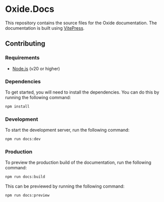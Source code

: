 # Oxide.Docs

This repository contains the source files for the Oxide documentation. The documentation is built using [VitePress](https://vitepress.dev/).

## Contributing

### Requirements

- [Node.js](https://nodejs.org/) (v20 or higher)

### Dependencies

To get started, you will need to install the dependencies. You can do this by running the following command:

```bash
npm install
```

### Development

To start the development server, run the following command:

```bash
npm run docs:dev
```

### Production

To preview the production build of the documentation, run the following command:

```bash
npm run docs:build
```

This can be previewed by running the following command:

```bash
npm run docs:preview
```